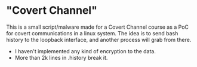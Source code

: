  # "Covert Channel"
This is a small script/malware made for a Covert Channel course as a PoC for covert communications in a linux system. The idea is to send bash history to the loopback interface, and another process will grab from there. 

 - I haven't implemented any kind of encryption to the data.
 - More than 2k lines in .history break it.
